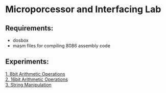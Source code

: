 # Microporcessor and Interfacing Lab

## Requirements:

 - dosbox
 - masm files for compiling 8086 assembly code


## Experiments:

[1. 8bit Arithmetic Operations](./A01)<br>
[2. 16bit Arithmetic Operations](./A02)<br>
[3. String Manipulation](./A03)


